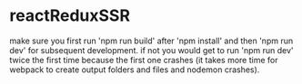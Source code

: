 # reactReduxSSR

make sure you first run 'npm run build' after 'npm install' and then 'npm run dev' for subsequent development. if not you would get to run 'npm run dev' twice the first time because the first one crashes (it takes more time for webpack to create output folders and files and nodemon crashes).
